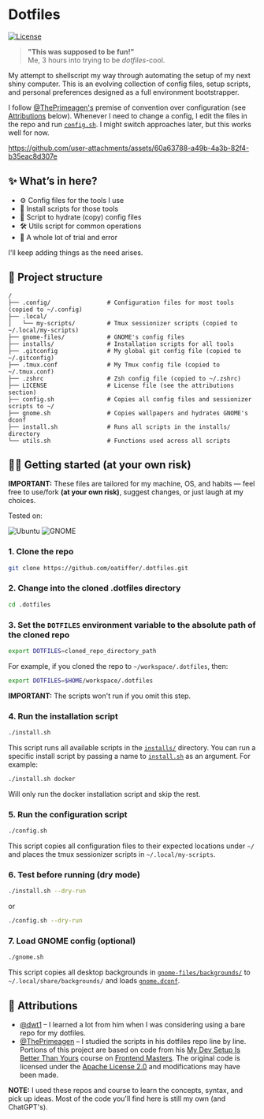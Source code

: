 # Dotfiles

[![License](https://img.shields.io/github/license/oatiffer/.dotfiles)](/LICENSE)

> **"This was supposed to be fun!"**  
> Me, 3 hours into trying to be _dotfiles_-cool.

My attempt to shellscript my way through automating the setup of my next shiny computer. This is an evolving collection of config files, setup scripts, and personal preferences designed as a full environment bootstrapper.

I follow [@ThePrimeagen's](https://github.com/ThePrimeagen) premise of convention over configuration (see [Attributions](#-attributions) below). Whenever I need to change a config, I edit the files in the repo and run [`config.sh`](/config.sh). I might switch approaches later, but this works well for now.

https://github.com/user-attachments/assets/60a63788-a49b-4a3b-82f4-b35eac8d307e

## ✨ What’s in here?

- ⚙️ Config files for the tools I use
- 🚀 Install scripts for those tools
- 🚰 Script to hydrate (copy) config files
- 🛠️ Utils script for common operations
- 🧪 A whole lot of trial and error

I'll keep adding things as the need arises.

## 📂 Project structure

```text
/
├── .config/                # Configuration files for most tools (copied to ~/.config)
├── .local/
│   └── my-scripts/         # Tmux sessionizer scripts (copied to ~/.local/my-scripts)
├── gnome-files/            # GNOME's config files
├── installs/               # Installation scripts for all tools
├── .gitconfig              # My global git config file (copied to ~/.gitconfig)
├── .tmux.conf              # My Tmux config file (copied to ~/.tmux.conf)
├── .zshrc                  # Zsh config file (copied to ~/.zshrc)
├── LICENSE                 # License file (see the attributions section)
├── config.sh               # Copies all config files and sessionizer scripts to ~/
├── gnome.sh                # Copies wallpapers and hydrates GNOME's dconf
├── install.sh              # Runs all scripts in the installs/ directory
└── utils.sh                # Functions used across all scripts
```

## 👨‍💻 Getting started (at your own risk)

**IMPORTANT:** These files are tailored for my machine, OS, and habits — feel free to use/fork **(at your own risk)**, suggest changes, or just laugh at my choices.

Tested on:

![Ubuntu](https://img.shields.io/badge/Ubuntu-24.04.2%20LTS-ef5b24?logo=ubuntu&style=for-the-badge)
![GNOME](https://img.shields.io/badge/Desktop-GNOME%2046-4a86cf?logo=gnome&style=for-the-badge)

### 1. Clone the repo

```bash
git clone https://github.com/oatiffer/.dotfiles.git
```

### 2. Change into the cloned .dotfiles directory

```bash
cd .dotfiles
```

### 3. Set the `DOTFILES` environment variable to the absolute path of the cloned repo

```bash
export DOTFILES=cloned_repo_directory_path
```

For example, if you cloned the repo to `~/workspace/.dotfiles`, then:

```bash
export DOTFILES=$HOME/workspace/.dotfiles
```

**IMPORTANT:** The scripts won't run if you omit this step.

### 4. Run the installation script

```bash
./install.sh
```

This script runs all available scripts in the [`installs/`](/installs/) directory. You can run a specific install script by passing a name to [`install.sh`](/install.sh) as an argument. For example:

```bash
./install.sh docker
```

Will only run the docker installation script and skip the rest.

### 5. Run the configuration script

```bash
./config.sh
```

This script copies all configuration files to their expected locations under `~/` and places the tmux sessionizer scripts in `~/.local/my-scripts`.

### 6. Test before running (dry mode)

```bash
./install.sh --dry-run
```

or

```bash
./config.sh --dry-run
```

### 7. Load GNOME config (optional)

```bash
./gnome.sh
```

This script copies all desktop backgrounds in [`gnome-files/backgrounds/`](/gnome-files/backgrounds/) to `~/.local/share/backgrounds/` and loads [`gnome.dconf`](/gnome-files/gnome.dconf).

## 🤝 Attributions

- [@dwt1](https://gitlab.com/dwt1) – I learned a lot from him when I was considering using a bare repo for my dotfiles.
- [@ThePrimeagen](https://github.com/ThePrimeagen) – I studied the scripts in his dotfiles repo line by line. Portions of this project are based on code from his [My Dev Setup Is Better Than Yours](https://frontendmasters.com/courses/developer-productivity-v2/) course on [Frontend Masters](https://frontendmasters.com/). The original code is licensed under the [Apache License 2.0](https://www.apache.org/licenses/LICENSE-2.0) and modifications may have been made.

**NOTE:** I used these repos and course to learn the concepts, syntax, and pick up ideas. Most of the code you'll find here is still my own (and ChatGPT's).

